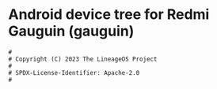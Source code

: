 # Android device tree for Redmi Gauguin (gauguin)

```
#
# Copyright (C) 2023 The LineageOS Project
#
# SPDX-License-Identifier: Apache-2.0
#
```
